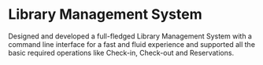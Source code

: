 # Library Management System

Designed and developed a full-fledged Library Management System with a command line interface for a fast and fluid experience and supported all the basic required operations like Check-in, Check-out and Reservations.
